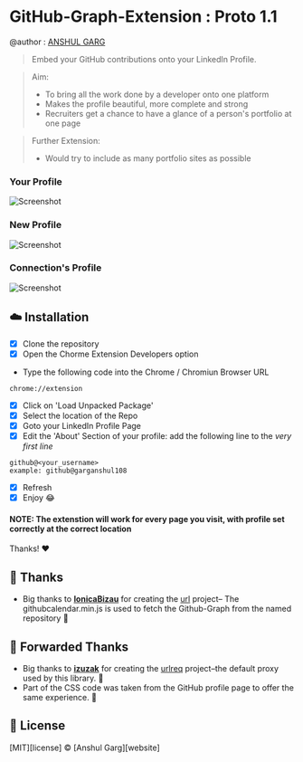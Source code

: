 <!-- Please do not edit this file. Edit the `blah` field in the `package.json` instead. If in doubt, open an issue. -->


# GitHub-Graph-Extension : Proto 1.1

@author : [ANSHUL GARG](https://github.com/garganshul108)
> Embed your GitHub contributions onto your LinkedIn Profile.

> Aim:
>  - To bring all the work done by a developer onto one platform
>  - Makes the profile beautiful, more complete and strong
>  - Recruiters get a chance to have a glance of a person's portfolio at one page
>

> Further Extension:
> - Would try to include as many portfolio sites as possible
>

### Your Profile
![Screenshot](https://raw.github.com/garganshul108/GitHub-Graph-Extension/proto1.0/screenshots/AnshulGarg-LinkedIn-GitHubGraph.png)
### New Profile
![Screenshot](https://raw.github.com/garganshul108/GitHub-Graph-Extension/proto1.0/screenshots/ShubhamDhama-LinkedIn-GitHubGraph.png)
### Connection's Profile
![Screenshot](https://raw.github.com/garganshul108/GitHub-Graph-Extension/proto1.0/screenshots/AnirudhDagar-LinkedIn-GitHubGraph.png)


## :cloud: Installation

- [x] Clone the repository
- [x] Open the Chorme Extension Developers option
 - Type the following code into the Chrome / Chromiun Browser URL
```shell
chrome://extension
```
- [x] Click on 'Load Unpacked Package'
- [x] Select the location of the Repo
- [x] Goto your LinkedIn Profile Page
- [x] Edit the 'About' Section of your profile:
add the following line to the *very first line*
```shell
github@<your_username>
example: github@garganshul108
```
- [x] Refresh
- [x] Enjoy :joy:

#### NOTE: The extenstion will work for every page you visit, with profile set correctly at the correct location

Thanks! :heart:

## :cake: Thanks
  - Big thanks to [**IonicaBizau**](https://github.com/IonicaBizau) for creating the [url](https://github.com/IonicaBizau/github-calendar) project– The githubcalendar.min.js is used to fetch the Github-Graph from the named repository
 :cake:
## :cake: Forwarded Thanks
 - Big thanks to [**izuzak**](https://github.com/izuzak) for creating the [urlreq](https://github.com/izuzak/urlreq) project–the default proxy used by this library. :cake:
 - Part of the CSS code was taken from the GitHub profile page to offer the same experience. :art:



## :scroll: License

[MIT][license] © [Anshul Garg][website]

